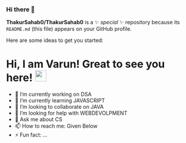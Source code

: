 ### Hi there 👋


**ThakurSahab0/ThakurSahab0** is a ✨ _special_ ✨ repository because its `README.md` (this file) appears on your GitHub profile.

Here are some ideas to get you started:
# Hi, I am Varun! Great to see you here! <img src="https://raw.githubusercontent.com/thepranaygupta/thepranaygupta/main/src/wave.gif" width="30px">

- 🔭 I’m currently working on DSA 
- 🌱 I’m currently learning JAVASCRIPT
- 👯 I’m looking to collaborate on JAVA
- 🤔 I’m looking for help with WEBDEVOLPMENT
- 💬 Ask me about CS
- 📫 How to reach me: Given Below
- ⚡ Fun fact: ...
